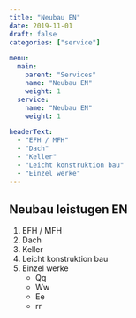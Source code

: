 ```yaml
---
title: "Neubau EN"
date: 2019-11-01
draft: false
categories: ["service"]

menu:
  main:
    parent: "Services"
    name: "Neubau EN"
    weight: 1
  service:
    name: "Neubau EN"
    weight: 1

headerText:
  - "EFH / MFH"
  - "Dach"
  - "Keller"
  - "Leicht konstruktion bau"
  - "Einzel werke"
---
```


## Neubau leistugen EN 

1. EFH / MFH
1. Dach
1. Keller
1. Leicht konstruktion bau
1. Einzel werke
    * Qq
    * Ww
    * Ee
    * rr
